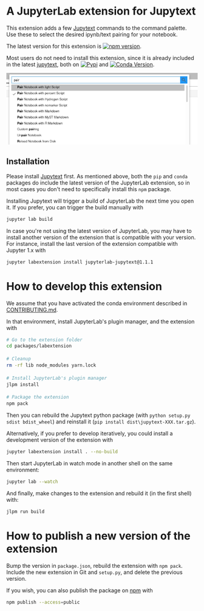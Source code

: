 # A JupyterLab extension for Jupytext

This extension adds a few [Jupytext](https://github.com/mwouts/jupytext) commands to the command palette. Use these to select the desired ipynb/text pairing for your notebook.

The latest version for this extension is [![npm version](https://badge.fury.io/js/jupyterlab-jupytext.svg)](https://badge.fury.io/js/jupyterlab-jupytext).

Most users do not need to install this extension, since it is already included in the latest [jupytext](https://github.com/mwouts/jupytext/), both on [![Pypi](https://img.shields.io/pypi/v/jupytext.svg)](https://pypi.python.org/pypi/jupytext) and
[![Conda Version](https://img.shields.io/conda/vn/conda-forge/jupytext.svg)](https://anaconda.org/conda-forge/jupytext).

![](https://github.com/mwouts/jupytext/raw/master/packages/labextension/jupytext_commands.png)

## Installation

Please install [Jupytext](https://github.com/mwouts/jupytext/blob/master/README.md#installation) first. As mentioned above, both the `pip` and `conda` packages do include the latest version of the JupyterLab extension, so in most cases you don't need to specifically install this `npm` package.

Installing Jupytext will trigger a build of JupyterLab the next time you open it. If you prefer, you can trigger the build manually with

```bash
jupyter lab build
```

In case you're not using the latest version of JupyterLab, you may have to install another version of the extension that is compatible with your version. For instance, install the last version of the extension compatible with Jupyter 1.x with

```bash
jupyter labextension install jupyterlab-jupytext@1.1.1
```

# How to develop this extension

We assume that you have activated the conda environment described in [CONTRIBUTING.md](https://github.com/mwouts/jupytext/blob/master/CONTRIBUTING.md).

In that environment, install JupyterLab's plugin manager, and the extension with
```bash
# Go to the extension folder
cd packages/labextension

# Cleanup
rm -rf lib node_modules yarn.lock

# Install JupyterLab's plugin manager
jlpm install

# Package the extension
npm pack
```

Then you can rebuild the Jupytext python package (with `python setup.py sdist bdist_wheel`) and reinstall it (`pip install dist\jupytext-XXX.tar.gz`).

Alternatively, if you prefer to develop iteratively, you could install a development version of the extension with

```bash
jupyter labextension install . --no-build
```

Then start JupyterLab in watch mode in another shell on the same environment:
```bash
jupyter lab --watch
```

And finally, make changes to the extension and rebuild it (in the first shell) with:
```bash
jlpm run build
```

# How to publish a new version of the extension

Bump the version in `package.json`, rebuild the extension with `npm pack`. Include the new extension in Git and `setup.py`, and delete the previous version.

If you wish, you can also publish the package on [npm](https://www.npmjs.com) with

```bash
npm publish --access=public
```
